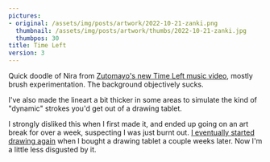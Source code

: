 ```yaml
---
pictures:
- original: /assets/img/posts/artwork/2022-10-21-zanki.png
  thumbnail: /assets/img/posts/artwork/thumbs/2022-10-21-zanki.jpg
  thumbpos: 30
title: Time Left
version: 3
---
```

Quick doodle of Nira from [Zutomayo's new Time Left music video](), mostly brush experimentation. The background objectively sucks.

I've also made the lineart a bit thicker in some areas to simulate the kind of "dynamic" strokes you'd get out of a drawing tablet.

I strongly disliked this when I first made it, and ended up going on an art break for over a week, suspecting I was just burnt out.
[I eventually started drawing again](/artwork/2022-11-03-wowv1) when I bought a drawing tablet a couple weeks later.
Now I'm a little less disgusted by it.
